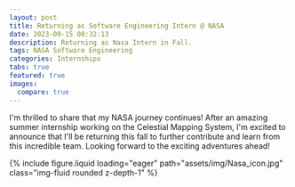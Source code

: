 ```yaml
---
layout: post
title: Returning as Software Engineering Intern @ NASA
date: 2023-09-15 00:32:13
description: Returning as Nasa Intern in Fall.
tags: NASA Software Engineering
categories: Internships
tabs: true
featured: true
images:
  compare: true
---
```


I'm thrilled to share that my NASA journey continues! After an amazing summer internship working on the Celestial Mapping System, I'm excited to announce that I'll be returning this fall to further contribute and learn from this incredible team. Looking forward to the exciting adventures ahead!

<swiper-container keyboard="true" navigation="true" pagination="true" pagination-clickable="true" pagination-dynamic-bullets="true" rewind="true">
  <swiper-slide>{% include figure.liquid loading="eager" path="assets/img/Nasa_icon.jpg" class="img-fluid rounded z-depth-1" %}</swiper-slide>
</swiper-container>
